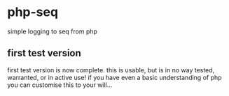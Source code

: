 # php-seq
simple logging to seq from php

## first test version
first test version is now complete. this is usable, but is in no way tested, warranted, or in active use!
if you have even a basic understanding of php you can customise this to your will...
